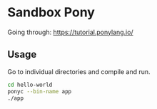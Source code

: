 
# Sandbox Pony

Going through: https://tutorial.ponylang.io/

## Usage

Go to individual directories and compile and run.

```sh
cd hello-world
ponyc --bin-name app
./app
```
